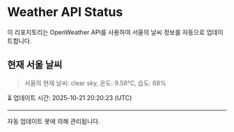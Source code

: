 
# Weather API Status

이 리포지토리는 OpenWeather API를 사용하여 서울의 날씨 정보를 자동으로 업데이트합니다.

## 현재 서울 날씨
> 서울의 현재 날씨: clear sky, 온도: 9.58°C, 습도: 68%

⏳ 업데이트 시간: 2025-10-21 20:20:23 (UTC)

---
자동 업데이트 봇에 의해 관리됩니다.
